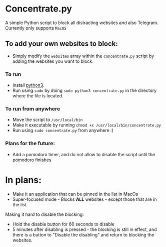 # Concentrate.py
A simple Python script to block all distracting websites and also Telegram. Currently only supports `MacOS`

## To add your own websites to block: 
- Simply modify the `websites` array within the `concentrate.py` script by adding the websites you want to block. 

### To run
- Install [python3]([https://markdownlivepreview.com/](https://www.python.org/downloads/macos/)).
- Run using `sudo` by doing `sudo python3 concentrate.py` in the directory where the file is located.

### To run from anywhere
- Move the script to `/usr/local/bin`
- Make it executable by running `chmod +x /usr/local/bin/concentrate.py`
- Run using `sudo concentrate.py` from anywhere :) 


### Plans for the future: 
- Add a pomodoro timer, and do not allow to disable the script until the pomodoro finishes
  

# In plans: 
- Make it an application that can be pinned in the list in MacOs
- Super-focused mode - Blocks **ALL** websites - except those that are in the list.

Making it hard to disable the blocking: 
- Hold the disable button for 60 seconds to disable
- 5 minutes after disabling is pressed - the blocking is still in effect, and there is a button to "Disable the disabling" and return to blocking the websites. 
